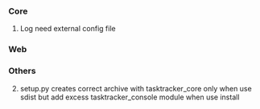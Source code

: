 ### Core

1) Log need external config file

### Web

### Others

2) setup.py creates correct archive with tasktracker_core only when use sdist but add excess tasktracker_console module when use install